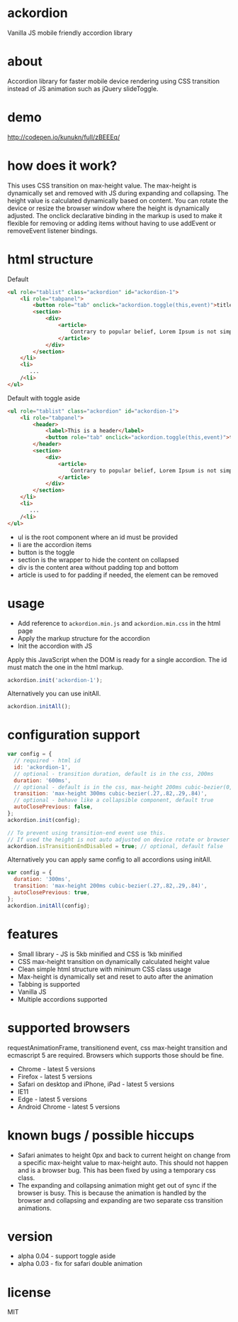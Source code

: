 # ackordion
Vanilla JS mobile friendly accordion library

# about
Accordion library for faster mobile device rendering using CSS transition instead of JS animation such as jQuery slideToggle.

# demo
http://codepen.io/kunukn/full/zBEEEq/

# how does it work?
This uses CSS transition on max-height value. The max-height is dynamically set and removed with JS during expanding and collapsing. The height value is calculated dynamically based on content. You can rotate the device or resize the browser window where the height is dynamically adjusted. The onclick declarative binding in the markup is used to make it flexible for removing or adding items without having to use addEvent or removeEvent listener bindings.

# html structure

Default
```html
<ul role="tablist" class="ackordion" id="ackordion-1">
    <li role="tabpanel">
        <button role="tab" onclick="ackordion.toggle(this,event)">title</button>
        <section>
            <div>
                <article> 
                    Contrary to popular belief, Lorem Ipsum is not simply random text.
                </article>
            </div>
        </section>
    </li>
    <li>
       ...
    /<li>
</ul>

```

Default with toggle aside
```html
<ul role="tablist" class="ackordion" id="ackordion-1">
    <li role="tabpanel">
        <header>
            <label>This is a header</label>
            <button role="tab" onclick="ackordion.toggle(this,event)">toggle</button>
        </header>
        <section>
            <div>
                <article> 
                    Contrary to popular belief, Lorem Ipsum is not simply random text.
                </article>
            </div>
        </section>
    </li>
    <li>
       ...
    /<li>
</ul>

```

* ul is the root component where an id must be provided
* li are the accordion items
* button is the toggle
* section is the wrapper to hide the content on collapsed
* div is the content area without padding top and bottom
* article is used to for padding if needed, the element can be removed

# usage

* Add reference to `ackordion.min.js` and `ackordion.min.css` in the html page
* Apply the markup structure for the accordion
* Init the accordion with JS

Apply this JavaScript when the DOM is ready for a single accordion. 
The id must match the one in the html markup.

```javascript
ackordion.init('ackordion-1');
```

Alternatively you can use initAll.

```javascript
ackordion.initAll();
```

# configuration support

```javascript
var config = {
  // required - html id
  id: 'ackordion-1', 
  // optional - transition duration, default is in the css, 200ms
  duration: '600ms', 
  // optional - default is in the css, max-height 200ms cubic-bezier(0,0,.3,1)
  transition: 'max-height 300ms cubic-bezier(.27,.82,.29,.84)', 
  // optional - behave like a collapsible component, default true
  autoClosePrevious: false, 
};
ackordion.init(config);

// To prevent using transition-end event use this.
// If used the height is not auto adjusted on device rotate or browser resizing
ackordion.isTransitionEndDisabled = true; // optional, default false
```


Alternatively you can apply same config to all accordions using initAll.

```javascript
var config = {
  duration: '300ms',
  transition: 'max-height 200ms cubic-bezier(.27,.82,.29,.84)',
  autoClosePrevious: true,
};
ackordion.initAll(config);
```

# features
* Small library - JS is 5kb minified and CSS is 1kb minified
* CSS max-height transition on dynamically calculated height value
* Clean simple html structure with minimum CSS class usage 
* Max-height is dynamically set and reset to auto after the animation
* Tabbing is supported
* Vanilla JS
* Multiple accordions supported


# supported browsers

requestAnimationFrame, transitionend event, css max-height transition and ecmascript 5 are required.
Browsers which supports those should be fine.

* Chrome - latest 5 versions
* Firefox - latest 5 versions
* Safari on desktop and iPhone, iPad - latest 5 versions
* IE11
* Edge - latest 5 versions
* Android Chrome - latest 5 versions


# known bugs / possible hiccups
* Safari animates to height 0px and back to current height on change from a specific max-height value to max-height auto. This should not happen and is a browser bug. This has been fixed by using a temporary css class.
* The expanding and collapsing animation might get out of sync if the browser is busy. This is because the animation is handled by the browser and collapsing and expanding are two separate css transition animations.

# version
* alpha 0.04 - support toggle aside
* alpha 0.03 - fix for safari double animation

# license
MIT

